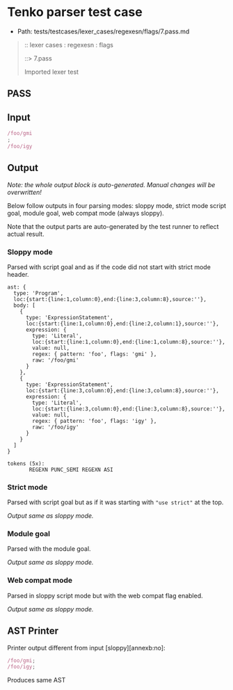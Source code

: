 # Tenko parser test case

- Path: tests/testcases/lexer_cases/regexesn/flags/7.pass.md

> :: lexer cases : regexesn : flags
>
> ::> 7.pass
>
> Imported lexer test

## PASS

## Input

`````js
/foo/gmi
;
/foo/igy
`````

## Output

_Note: the whole output block is auto-generated. Manual changes will be overwritten!_

Below follow outputs in four parsing modes: sloppy mode, strict mode script goal, module goal, web compat mode (always sloppy).

Note that the output parts are auto-generated by the test runner to reflect actual result.

### Sloppy mode

Parsed with script goal and as if the code did not start with strict mode header.

`````
ast: {
  type: 'Program',
  loc:{start:{line:1,column:0},end:{line:3,column:8},source:''},
  body: [
    {
      type: 'ExpressionStatement',
      loc:{start:{line:1,column:0},end:{line:2,column:1},source:''},
      expression: {
        type: 'Literal',
        loc:{start:{line:1,column:0},end:{line:1,column:8},source:''},
        value: null,
        regex: { pattern: 'foo', flags: 'gmi' },
        raw: '/foo/gmi'
      }
    },
    {
      type: 'ExpressionStatement',
      loc:{start:{line:3,column:0},end:{line:3,column:8},source:''},
      expression: {
        type: 'Literal',
        loc:{start:{line:3,column:0},end:{line:3,column:8},source:''},
        value: null,
        regex: { pattern: 'foo', flags: 'igy' },
        raw: '/foo/igy'
      }
    }
  ]
}

tokens (5x):
       REGEXN PUNC_SEMI REGEXN ASI
`````

### Strict mode

Parsed with script goal but as if it was starting with `"use strict"` at the top.

_Output same as sloppy mode._

### Module goal

Parsed with the module goal.

_Output same as sloppy mode._

### Web compat mode

Parsed in sloppy script mode but with the web compat flag enabled.

_Output same as sloppy mode._

## AST Printer

Printer output different from input [sloppy][annexb:no]:

````js
/foo/gmi;
/foo/igy;
````

Produces same AST
